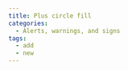 ```yaml
---
title: Plus circle fill
categories:
  - Alerts, warnings, and signs
tags:
  - add
  - new
---
```

